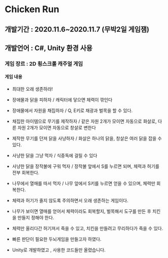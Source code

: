 # Chicken Run

## 개발기간 : 2020.11.6~2020.11.7 (무박2일 게임잼)
## 개발언어 : C#, Unity 환경 사용

### 게임 장르 : 2D 횡스크롤 캐주얼 게임
#### 게임 내용
- 최대한 오래 생존하라!
- 장애물과 닭을 피하자 / 캐릭터에 닿으면 체력이 깎인다
- 장애물에서 자원을 채집하자 / Q, E키로 채광과 벌목을 할 수 있다.
- 채집한 아이템으로 무기를 제작하자 / 같은 자원 2개가 모이면 자동으로 화살로, 다른 자원 2개가 모이면 자동으로 창살로 변한다
- 제작한 무기를 던져 닭을 사냥하자 / 화살은 하나의 닭을, 창살은 여러 닭을 잡을 수 있다.
- 사냥한 닭을 그냥 먹자 / 식중독에 걸릴 수 있다
- 사냥한 닭을 장작불에 구워 먹자 / 장작불 앞에서 S를 누르면 되며, 체력과 허기를 전부 회복한다.
- 나무에서 열매를 따서 먹자 / 나무 앞에서 S키를 누르면 얻을 수 있으며, 체력만 회복한다.

- 체력과 허기가 줄지 않도록 주의하면서 오래 생존하는 게임이다.
- 나무가 보이면 열매를 얻어서 체력이라도 회복할지, 벌목해서 도구를 만든 후 치킨을 만들지 정해야 한다.
- 체력만 올리다간 허기져서 죽을 수 있고, 치킨을 만들려고 무리하다가 죽을 수 있다.
- 빠른 판단이 필요한 두뇌게임을 만들고자 하였다.

* Unity로 개발하였고 , 사용한 코드들만 올렸습니다.
